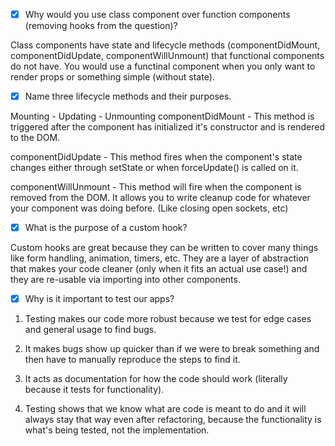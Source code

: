 - [x] Why would you use class component over function components (removing hooks from the question)?

Class components have state and lifecycle methods (componentDidMount, componentDidUpdate, componentWillUnmount) that functional components do not have. You would use a functinal component when you only want to render props or something simple (without state).

- [x] Name three lifecycle methods and their purposes.

Mounting - Updating - Unmounting
componentDidMount - This method is triggered after the component has initialized it's constructor and is rendered to the DOM.

componentDidUpdate - This method fires when the component's state changes either through setState or when forceUpdate() is called on it.

componentWillUnmount - This method will fire when the component is removed from the DOM. It allows you to write cleanup code for whatever your component was doing before. (Like closing open sockets, etc)

- [x] What is the purpose of a custom hook?

Custom hooks are great because they can be written to cover many things like form handling, animation, timers, etc. They are a layer of abstraction that makes your code cleaner (only when it fits an actual use case!) and they are re-usable via importing into other components.

- [x] Why is it important to test our apps?

1. Testing makes our code more robust because we test for edge cases and general usage to find bugs. 

2. It makes bugs show up quicker than if we were to break something and then have to manually reproduce the steps to find it. 

3. It acts as documentation for how the code should work (literally because it tests for functionality).

4. Testing shows that we know what are code is meant to do and it will always stay that way even after refactoring, because the functionality is what's being tested, not the implementation.